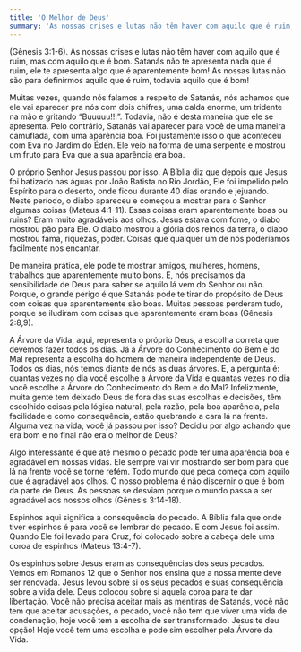 ```yaml
---
title: 'O Melhor de Deus'
summary: 'As nossas crises e lutas não têm haver com aquilo que é ruim, mas com aquilo qu...'
---
```


(Gênesis 3:1-6). As nossas crises e lutas não têm haver com aquilo que é ruim, mas com aquilo que é bom. Satanás não te apresenta nada que é ruim, ele te apresenta algo que é aparentemente bom! As nossas lutas não são para definirmos aquilo que é ruim, todavia aquilo que é bom! 

Muitas vezes, quando nós falamos a respeito de Satanás, nós achamos que ele vai aparecer pra nós com dois chifres, uma calda enorme, um tridente na mão e gritando “Buuuuu!!!”. Todavia, não é desta maneira que ele se apresenta. Pelo contrário, Satanás vai aparecer para você de uma maneira camuflada, com uma aparência boa. Foi justamente isso o que aconteceu com Eva no Jardim do Éden. Ele veio na forma de uma serpente e mostrou um fruto para Eva que a sua aparência era boa.

O próprio Senhor Jesus passou por isso. A Bíblia diz que depois que Jesus foi batizado nas águas por João Batista no Rio Jordão, Ele foi impelido pelo Espírito para o deserto, onde ficou durante 40 dias orando e jejuando. Neste período, o diabo apareceu e começou a mostrar para o Senhor algumas coisas (Mateus 4:1-11). Essas coisas eram aparentemente boas ou ruins? Eram muito agradáveis aos olhos. Jesus estava com fome, o diabo mostrou pão para Ele. O diabo mostrou a glória dos reinos da terra, o diabo mostrou fama, riquezas, poder. Coisas que qualquer um de nós poderíamos facilmente nos encantar.

De maneira prática, ele pode te mostrar amigos, mulheres, homens, trabalhos que aparentemente muito bons. E, nós precisamos da sensibilidade de Deus para saber se aquilo lá vem do Senhor ou não. Porque, o grande perigo é que Satanás pode te tirar do propósito de Deus com coisas que aparentemente são boas. Muitas pessoas perderam tudo, porque se iludiram com coisas que aparentemente eram boas (Gênesis 2:8,9).

A Árvore da Vida, aqui, representa o próprio Deus, a escolha correta que devemos fazer todos os dias. Já a Árvore do Conhecimento do Bem e do Mal representa a escolha do homem de maneira independente de Deus. Todos os dias, nós temos diante de nós as duas árvores. E, a pergunta é: quantas vezes no dia você escolhe a Árvore da Vida e quantas vezes no dia você escolhe a Árvore do Conhecimento do Bem e do Mal? Infelizmente, muita gente tem deixado Deus de fora das suas escolhas e decisões, têm escolhido coisas pela lógica natural, pela razão, pela boa aparência, pela facilidade e como consequência, estão quebrando a cara lá na frente. Alguma vez na vida, você já passou por isso? Decidiu por algo achando que era bom e no final não era o melhor de Deus?

Algo interessante é que até mesmo o pecado pode ter uma aparência boa e agradável em nossas vidas. Ele sempre vai vir mostrando ser bom para que lá na frente você se torne refém. Todo mundo que peca começa com aquilo que é agradável aos olhos. O nosso problema é não discernir o que é bom da parte de Deus. As pessoas se desviam porque o mundo passa a ser agradável aos nossos olhos (Gênesis 3:14-18).

Espinhos aqui significa a consequência do pecado. A Bíblia fala que onde tiver espinhos é para você se lembrar do pecado. E com Jesus foi assim. Quando Ele foi levado para Cruz, foi colocado sobre a cabeça dele uma coroa de espinhos (Mateus 13:4-7).

Os espinhos sobre Jesus eram as consequências dos seus pecados. Vemos em Romanos 12 que o Senhor nos ensina que a nossa mente deve ser renovada. Jesus levou sobre si os seus pecados e suas consequência sobre a vida dele. Deus colocou sobre si aquela coroa para te dar libertação. Você não precisa aceitar mais as mentiras de Satanás, você não tem que aceitar acusações, o pecado, você não tem que viver uma vida de condenação, hoje você tem a escolha de ser transformado. Jesus te deu opção! Hoje você tem uma escolha e pode sim escolher pela Árvore da Vida.
